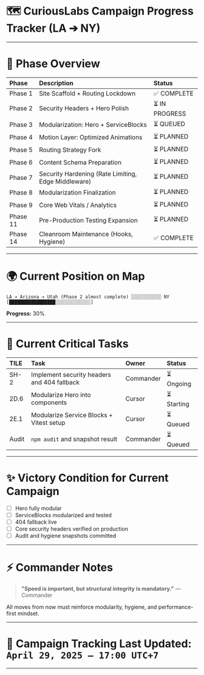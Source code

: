 # 🗺️ CuriousLabs Campaign Progress Tracker (LA ➔ NY)

---

# 🌟 Phase Overview

| Phase | Description | Status |
|:------|:------------|:-------|
| Phase 1 | Site Scaffold + Routing Lockdown | ✅ COMPLETE |
| Phase 2 | Security Headers + Hero Polish | ⏳ IN PROGRESS |
| Phase 3 | Modularization: Hero + ServiceBlocks | ⏳ QUEUED |
| Phase 4 | Motion Layer: Optimized Animations | ⏳ PLANNED |
| Phase 5 | Routing Strategy Fork | ⏳ PLANNED |
| Phase 6 | Content Schema Preparation | ⏳ PLANNED |
| Phase 7 | Security Hardening (Rate Limiting, Edge Middleware) | ⏳ PLANNED |
| Phase 8 | Modularization Finalization | ⏳ PLANNED |
| Phase 9 | Core Web Vitals / Analytics | ⏳ PLANNED |
| Phase 11 | Pre-Production Testing Expansion | ⏳ PLANNED |
| Phase 14 | Cleanroom Maintenance (Hooks, Hygiene) | ✅ COMPLETE |

---

# 🌍 Current Position on Map

```text
LA ➔ Arizona ➔ Utah (Phase 2 almost complete) ░░░░░░░░░░░ NY
[█████████████████░░░░░░░░░░░░░]
```

**Progress:** 30%

---

# 💚 Current Critical Tasks

| TILE | Task | Owner | Status |
|:-----|:-----|:------|:------|
| SH-2 | Implement security headers and 404 fallback | Commander | ⏳ Ongoing |
| 2D.6 | Modularize Hero into components | Cursor | ⏳ Starting |
| 2E.1 | Modularize Service Blocks + Vitest setup | Cursor | ⏳ Queued |
| Audit | `npm audit` and snapshot result | Commander | ⏳ Queued |

---

# ✨ Victory Condition for Current Campaign

- [ ] Hero fully modular
- [ ] ServiceBlocks modularized and tested
- [ ] 404 fallback live
- [ ] Core security headers verified on production
- [ ] Audit and hygiene snapshots committed

---

# ⚡️ Commander Notes

> **"Speed is important, but structural integrity is mandatory."** — Commander

All moves from now must reinforce modularity, hygiene, and performance-first mindset.

---

# 🧠 Campaign Tracking Last Updated: `April 29, 2025 — 17:00 UTC+7`

---


